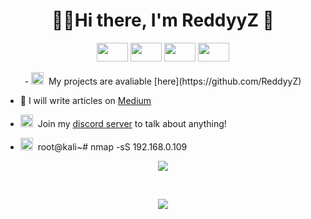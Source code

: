 <h1 align="center">👨‍💻Hi there, I'm ReddyyZ 👋</h1>

<p align="center">
  <img src="https://devicons.github.io/devicon/devicon.git/icons/python/python-original.svg" width="50" height="30">
  <img src="https://devicons.github.io/devicon/devicon.git/icons/html5/html5-original-wordmark.svg" width="50" height="30">
  <img src="https://devicons.github.io/devicon/devicon.git/icons/css3/css3-original-wordmark.svg" width="50" height="30">
  <img src="https://devicons.github.io/devicon/devicon.git/icons/javascript/javascript-original.svg" width="50" height="30">
</p>

<p align="center">
- <img src="https://image.flaticon.com/icons/png/512/25/25231.png" width="20" height="20">&nbsp;&nbsp;My projects are avaliable [here](https://github.com/ReddyyZ)

- 📝 I will write articles on [Medium](https://medium.com/@reddyyz)

- <img src="https://image.flaticon.com/icons/png/512/2111/2111370.png" width="20" height="20">&nbsp;&nbsp;Join my [discord server](https://discord.gg) to talk about anything!

- <img src="https://drt.sh/img/surface-pro-refind/os_kali.png" width="20" height="20">&nbsp;&nbsp;root@kali~# nmap -sS 192.168.0.109

<p align="center"><img src="https://i.giphy.com/media/YQitE4YNQNahy/giphy.webp"></p>
</p>

<br>

<p align="center"><img src="https://github-readme-stats.vercel.app/api?username=reddyyz&show_icons=true"></p>
